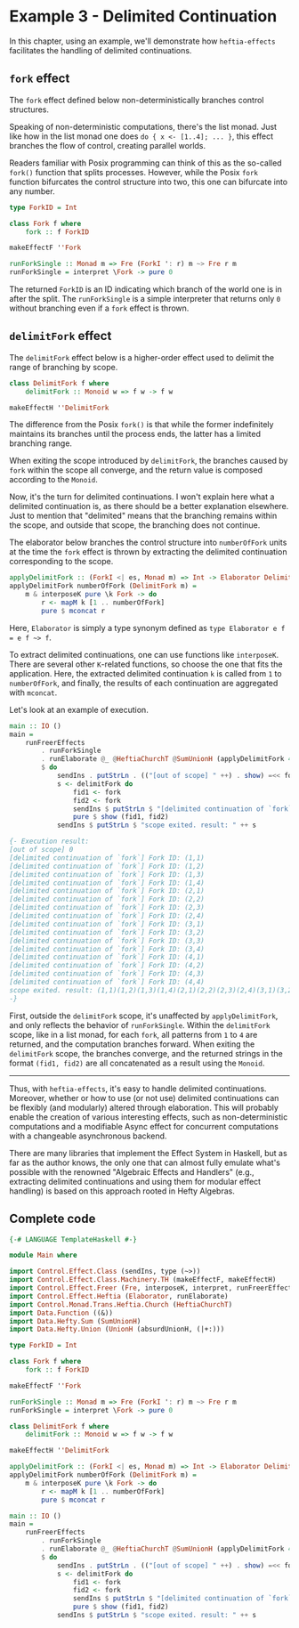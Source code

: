 # Example 3 - Delimited Continuation

In this chapter, using an example, we'll demonstrate how `heftia-effects` facilitates the handling of delimited continuations.

## `fork` effect

The `fork` effect defined below non-deterministically branches control structures.

Speaking of non-deterministic computations, there's the list monad. Just like how in the list monad one does `do { x <- [1..4]; ... }`, this effect branches the flow of control, creating parallel worlds.

Readers familiar with Posix programming can think of this as the so-called `fork()` function that splits processes. However, while the Posix `fork` function bifurcates the control structure into two, this one can bifurcate into any number.

```hs
type ForkID = Int

class Fork f where
    fork :: f ForkID

makeEffectF ''Fork

runForkSingle :: Monad m => Fre (ForkI ': r) m ~> Fre r m
runForkSingle = interpret \Fork -> pure 0
```

The returned `ForkID` is an ID indicating which branch of the world one is in after the split. The `runForkSingle` is a simple interpreter that returns only `0` without branching even if a `fork` effect is thrown.

## `delimitFork` effect

The `delimitFork` effect below is a higher-order effect used to delimit the range of branching by scope.

```hs
class DelimitFork f where
    delimitFork :: Monoid w => f w -> f w

makeEffectH ''DelimitFork
```

The difference from the Posix `fork()` is that while the former indefinitely maintains its branches until the process ends, the latter has a limited branching range.

When exiting the scope introduced by `delimitFork`, the branches caused by `fork` within the scope all converge, and the return value is composed according to the `Monoid`.

Now, it's the turn for delimited continuations. I won't explain here what a delimited continuation is, as there should be a better explanation elsewhere. Just to mention that "delimited" means that the branching remains within the scope, and outside that scope, the branching does not continue.

The elaborator below branches the control structure into `numberOfFork` units at the time the `fork` effect is thrown by extracting the delimited continuation corresponding to the scope.

```hs
applyDelimitFork :: (ForkI <| es, Monad m) => Int -> Elaborator DelimitForkS (Fre es m)
applyDelimitFork numberOfFork (DelimitFork m) =
    m & interposeK pure \k Fork -> do
        r <- mapM k [1 .. numberOfFork]
        pure $ mconcat r
```

Here, `Elaborator` is simply a type synonym defined as `type Elaborator e f = e f ~> f`.

To extract delimited continuations, one can use functions like `interposeK`. There are several other `K`-related functions, so choose the one that fits the application. Here, the extracted delimited continuation `k` is called from `1` to `numberOfFork`, and finally, the results of each continuation are aggregated with `mconcat`.

Let's look at an example of execution.

```hs
main :: IO ()
main =
    runFreerEffects
        . runForkSingle
        . runElaborate @_ @HeftiaChurchT @SumUnionH (applyDelimitFork 4 |+: absurdUnionH)
        $ do
            sendIns . putStrLn . (("[out of scope] " ++) . show) =<< fork
            s <- delimitFork do
                fid1 <- fork
                fid2 <- fork
                sendIns $ putStrLn $ "[delimited continuation of `fork`] Fork ID: " ++ show (fid1, fid2)
                pure $ show (fid1, fid2)
            sendIns $ putStrLn $ "scope exited. result: " ++ s

{- Execution result:
[out of scope] 0
[delimited continuation of `fork`] Fork ID: (1,1)
[delimited continuation of `fork`] Fork ID: (1,2)
[delimited continuation of `fork`] Fork ID: (1,3)
[delimited continuation of `fork`] Fork ID: (1,4)
[delimited continuation of `fork`] Fork ID: (2,1)
[delimited continuation of `fork`] Fork ID: (2,2)
[delimited continuation of `fork`] Fork ID: (2,3)
[delimited continuation of `fork`] Fork ID: (2,4)
[delimited continuation of `fork`] Fork ID: (3,1)
[delimited continuation of `fork`] Fork ID: (3,2)
[delimited continuation of `fork`] Fork ID: (3,3)
[delimited continuation of `fork`] Fork ID: (3,4)
[delimited continuation of `fork`] Fork ID: (4,1)
[delimited continuation of `fork`] Fork ID: (4,2)
[delimited continuation of `fork`] Fork ID: (4,3)
[delimited continuation of `fork`] Fork ID: (4,4)
scope exited. result: (1,1)(1,2)(1,3)(1,4)(2,1)(2,2)(2,3)(2,4)(3,1)(3,2)(3,3)(3,4)(4,1)(4,2)(4,3)(4,4)
-}
```

First, outside the `delimitFork` scope, it's unaffected by `applyDelimitFork`, and only reflects the behavior of `runForkSingle`. Within the `delimitFork` scope, like in a list monad, for each `fork`, all patterns from `1` to `4` are returned, and the computation branches forward. When exiting the `delimitFork` scope, the branches converge, and the returned strings in the format `(fid1, fid2)` are all concatenated as a result using the `Monoid`.

---

Thus, with `heftia-effects`, it's easy to handle delimited continuations. Moreover, whether or how to use (or not use) delimited continuations can be flexibly (and modularly) altered through elaboration. This will probably enable the creation of various interesting effects, such as non-deterministic computations and a modifiable Async effect for concurrent computations with a changeable asynchronous backend.

There are many libraries that implement the Effect System in Haskell, but as far as the author knows, the only one that can almost fully emulate what's possible with the renowned "Algebraic Effects and Handlers" (e.g., extracting delimited continuations and using them for modular effect handling) is based on this approach rooted in Hefty Algebras.

## Complete code

```hs
{-# LANGUAGE TemplateHaskell #-}

module Main where

import Control.Effect.Class (sendIns, type (~>))
import Control.Effect.Class.Machinery.TH (makeEffectF, makeEffectH)
import Control.Effect.Freer (Fre, interposeK, interpret, runFreerEffects, type (<|))
import Control.Effect.Heftia (Elaborator, runElaborate)
import Control.Monad.Trans.Heftia.Church (HeftiaChurchT)
import Data.Function ((&))
import Data.Hefty.Sum (SumUnionH)
import Data.Hefty.Union (UnionH (absurdUnionH, (|+:)))

type ForkID = Int

class Fork f where
    fork :: f ForkID

makeEffectF ''Fork

runForkSingle :: Monad m => Fre (ForkI ': r) m ~> Fre r m
runForkSingle = interpret \Fork -> pure 0

class DelimitFork f where
    delimitFork :: Monoid w => f w -> f w

makeEffectH ''DelimitFork

applyDelimitFork :: (ForkI <| es, Monad m) => Int -> Elaborator DelimitForkS (Fre es m)
applyDelimitFork numberOfFork (DelimitFork m) =
    m & interposeK pure \k Fork -> do
        r <- mapM k [1 .. numberOfFork]
        pure $ mconcat r

main :: IO ()
main =
    runFreerEffects
        . runForkSingle
        . runElaborate @_ @HeftiaChurchT @SumUnionH (applyDelimitFork 4 |+: absurdUnionH)
        $ do
            sendIns . putStrLn . (("[out of scope] " ++) . show) =<< fork
            s <- delimitFork do
                fid1 <- fork
                fid2 <- fork
                sendIns $ putStrLn $ "[delimited continuation of `fork`] Fork ID: " ++ show (fid1, fid2)
                pure $ show (fid1, fid2)
            sendIns $ putStrLn $ "scope exited. result: " ++ s
```
